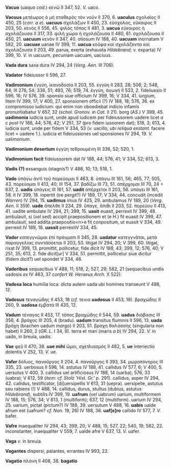 **Vacuo** (uaquo *cod.*) κενῶ II 347, 52. *V.* uaco.

**Vacuus** μετέωρος ὁ μὴ σταθερὸς τὸν νοῦν II 370, 6. **uaculus**
σχολαῖος II 450, 25 (*corr. a e*). **uacuus** σχολάζων II 450, 23.
εὔσχολος, εὔκαιρος II 203, 50. κενός II 556, 45. ψιλὸς τόπος II 481, 3.
**uacua** εὔκαιρος ἡ σχολάζουσα II 317, 33. ψιλὴ χώρα ἡ σχολάζουσα II
480, 61. σχολάζουσα II 450, 21. **uacuum** κενόν II 347, 40. otiosum IV
188, 40. **uacuam** inornatam V 582, 20. **uacuae** uanae IV 399, 11.
**uacua** κοῦφα καὶ σχολάζοντα καὶ σχολάζουσα II 203, 49. parua, exerta
(exhausta *Hildebrand; v.* exparta) IV 399, 10. *V.* in uacuum, pecuniam
uacuam, uaciuus.

**Vada dura** saxa dura IV 294, 24 (*Verg. Aen.* III 706).

**Vadator** fideiussor II 596, 27.

**Vadimonium** ἐγγύη, ἱκανοδοσία II 203, 55. ἐγγύη II 283, 28; 506, 2;
548, 64; III 276, 54; 336, 51; 493, 76; 519, 74. ἐγγύη, ἀγωγή II 533, 2.
fideiiussio II 596, 16; IV 576, 39. sponsio siue officium IV 399, 16; V
334, 41. iurgium, litem IV 399, 17; V 400, 27. sponsionem officii (?) IV
188, 18; 576, 36. ex compromisso iudicium: qui enim non oboediebat
indicio infamis pronuntiabatur V 657, 32 (*schol. Gronov.* in *Cat.* II
21). borg (*AS.*) V 399, 45. **uadimonia** iudicia sunt, unde apud
iudicem per fideiussorem uadere licet *a c post* IV 188, 44; 576, 42; V
251, 37 (pro fidem iussorem dat); 518, 3; 613, 4. iudicia sunt, unde per
fidem V 334, 53 (*v.* uacillo, *ubi re­liqua exstant.* facere licet =
uadere 1.). iudicia et fideiussiones uel sponsiones IV 294, 19. *V.*
ualimonium.

**Vadimonium desertum** ἐγγύη τεθραυμένη III 336, 52; 520, 1.

**Vadimonium facit** fideiussorem dat IV 188, 44; 576, 41; V 334, 52;
613, 3.

**Vadis (?)** exsanguis (stagnis?) V 488, 10; 13; 518, 1.

**Vado** ὑπάγω ἀντὶ τοῦ πορεύομαι II 463, 8. ὑπάγω III 161, 56; 465, 77;
505, 43. πορεύομαι II 413, 40; III 154, 37. βαδίζω III 73, 51. ἀπέρχομαι
III 70, 24 = 637, 2. **uadis** ὑπάγεις III 161, 57. **uadit** ἀπέρχεται
II 203, 56. ὑπάγει III 161, 58. it IV 399, 18. inpertit (ire pergit?) IV
189, 17; V 334, 44. concudit (incedit *Warren*) IV 294, 15. **uadimus**
imus IV 425, 29. ambulamus IV 189, 20 (*Verg. Aen.* II 359). **uade**
ἄπελθε II 234, 29. ὕπαγε, ἄπιθι II 203, 52. πορεύου II 413, 41. uadite
ambulate IV 294, 21; 399, 15. **uasit** euasit, perrexit IV 399, 48.
ambulauit, si (*vel* sed) accipit praepositionem et (e *H.*) fit euasit
IV 399, 47. ambulauit, sed addita praepositio\<n\>e fit conpositum, ut
euasit V 334, 49. perrexit IV 189, 18. **uassit** perrexitV 334, 45.

**Vador** κατεγγνῶμαι ἐπὶ πράγματι II 345, 28. **uadatur** κατεγγνᾶται,
μετὰ παραγγελίας συντάσσεται II 203, 53. litigat IV 294, 20; V 399, 60.
litigat, rixat IV 399, 13. promittit, pollicetur, fide dicit IV 188, 43;
399, 12; 576, 40; V 251, 35; 613, 2. fide dicit[ur] V 334, 51.
permittit, pollicetur siue dicitur (fidem dicit?) uel spondet V 334, 46.

**Vadoribus** sequacibus V 488, 11; 518, 2; 527, 29; 582, 21 (sequacibus
undis uadosis *ex* IV 463, 37 *confert W. Heraeus Arch.* X 522).

**Vadosa loca** humilia loca: dicta autem uada ubi homines transeunt V
488, 12.

**Vadosus** τεναγώδης II 453, 18 (*cf.* τενια **uadosus** II 453, 19).
βραχώδης II 260, 9. **uadosa** ἐμβατά III 435, 12.

**Vadum** τέναγος II 453, 17. τόπος βραχώδης II 544, 59. **uadus**
διάβασις III 358, 4. βράχος III 205, 4 (bradu). **uadum** transitus
fluminis II 596, 13. **uada** βράχη (brachen uadum *margo*) II 203, 51.
βράχη θαλάσσης (singularia non habet) II 260, 2 (*GR. L.* I 34, 9).
terra et mari (maris *a b*) IV 294, 22. *V.* in uado, in breuia, uadis.

**Vae** φεῦ II 470, 38. **uae mihi** ὥμοι, σχετλιασμός II 482, 5. **ue**
interiectio dolentis V 252, 13. *V.* ue.

**Vafer** δόλιος, πανοῦργος II 204, 4. πανοῦργος II 393, 34. μωροπόνηρος
III 335, 23. uerbosus II 596, 14. astutus IV 188, 41. callidus IV 577, 6;
V 400, 5. uersutus V 400, 3. callidus uel artificiosus IV 188, 14
(uarba); 576, 33 (uabra); V 612, 59 (*item: cf. Stolz 'Hist. Gr.' p.*
291). callidus, asper IV 294, 42. callidus, testificator,
[di]uersipellis V 613, 31 (uepra). uersipelle, astutus seu rabiens (!)
V 488, 14. callidus, durus, stultus (dubius, astutus *Hildebrand*),
subtilis IV 399, 19. **uafrum** (*vel* uabrum) uarium, multiformem IV
188, 15; 576, 34; V 613, 1 (multiform̃); 637, 12 (multiform). uarium IV
294, 25. uarium, pictat (pictum?) IV 188, 39. uersutum V 488, 16.
**uabis** ualde afrum est (uafrum? *cf. Non.* 19, 26) IV 188, 36.
**uaf[e]ro** callido IV 577, 7. *V.* bafer.

**Vafre** inaequaliter IV 294, 43; 399, 20; V 488, 15; 527, 22; 540, 19;
582, 22. inconstanter, inaequaliter V 559, 7. ualde afre V 637, 13. *V.*
uafer.

**Vaga** *v.* in breuia.

**Vagantes** dispersi, palantes, errantes IV 993, 22.

**Vagatio** πλάνη II 408, 38. **bagatio**
